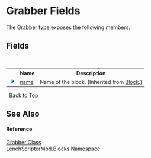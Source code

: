# Grabber Fields
 

The <a href="428b22ec-9e9e-9ee5-2ab1-c2809c5936cb">Grabber</a> type exposes the following members.


## Fields
&nbsp;<table><tr><th></th><th>Name</th><th>Description</th></tr><tr><td>![Public field](media/pubfield.gif "Public field")</td><td><a href="7b3f785e-1854-9ce2-de11-a3d9f818c444">name</a></td><td>
Name of the block.
 (Inherited from <a href="aac00e9a-37c0-2757-6409-8a72ddf80aff">Block</a>.)</td></tr></table>&nbsp;
<a href="#grabber-fields">Back to Top</a>

## See Also


#### Reference
<a href="428b22ec-9e9e-9ee5-2ab1-c2809c5936cb">Grabber Class</a><br /><a href="bfe8ba5f-eaee-19fd-8765-cab2e3e19e25">LenchScripterMod.Blocks Namespace</a><br />